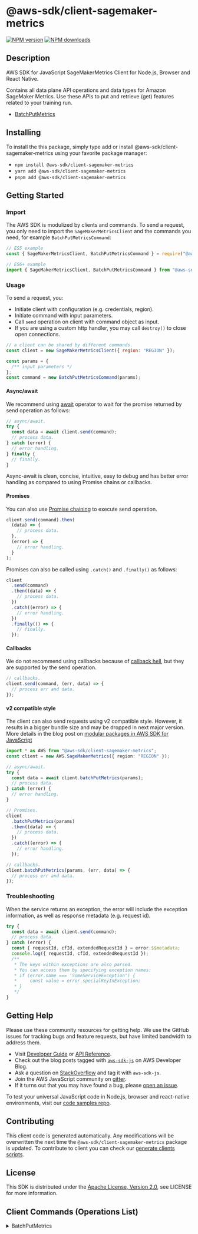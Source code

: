<!-- generated file, do not edit directly -->

# @aws-sdk/client-sagemaker-metrics

[![NPM version](https://img.shields.io/npm/v/@aws-sdk/client-sagemaker-metrics/latest.svg)](https://www.npmjs.com/package/@aws-sdk/client-sagemaker-metrics)
[![NPM downloads](https://img.shields.io/npm/dm/@aws-sdk/client-sagemaker-metrics.svg)](https://www.npmjs.com/package/@aws-sdk/client-sagemaker-metrics)

## Description

AWS SDK for JavaScript SageMakerMetrics Client for Node.js, Browser and React Native.

<p>Contains all data plane API operations and data types for Amazon SageMaker Metrics.
Use these APIs to put and retrieve (get) features related to your training run.</p>
<ul>
<li>
<p>
<a href="https://docs.aws.amazon.com/sagemaker/latest/APIReference/API_metrics_BatchPutMetrics.html">BatchPutMetrics</a>
</p>
</li>
</ul>

## Installing

To install the this package, simply type add or install @aws-sdk/client-sagemaker-metrics
using your favorite package manager:

- `npm install @aws-sdk/client-sagemaker-metrics`
- `yarn add @aws-sdk/client-sagemaker-metrics`
- `pnpm add @aws-sdk/client-sagemaker-metrics`

## Getting Started

### Import

The AWS SDK is modulized by clients and commands.
To send a request, you only need to import the `SageMakerMetricsClient` and
the commands you need, for example `BatchPutMetricsCommand`:

```js
// ES5 example
const { SageMakerMetricsClient, BatchPutMetricsCommand } = require("@aws-sdk/client-sagemaker-metrics");
```

```ts
// ES6+ example
import { SageMakerMetricsClient, BatchPutMetricsCommand } from "@aws-sdk/client-sagemaker-metrics";
```

### Usage

To send a request, you:

- Initiate client with configuration (e.g. credentials, region).
- Initiate command with input parameters.
- Call `send` operation on client with command object as input.
- If you are using a custom http handler, you may call `destroy()` to close open connections.

```js
// a client can be shared by different commands.
const client = new SageMakerMetricsClient({ region: "REGION" });

const params = {
  /** input parameters */
};
const command = new BatchPutMetricsCommand(params);
```

#### Async/await

We recommend using [await](https://developer.mozilla.org/en-US/docs/Web/JavaScript/Reference/Operators/await)
operator to wait for the promise returned by send operation as follows:

```js
// async/await.
try {
  const data = await client.send(command);
  // process data.
} catch (error) {
  // error handling.
} finally {
  // finally.
}
```

Async-await is clean, concise, intuitive, easy to debug and has better error handling
as compared to using Promise chains or callbacks.

#### Promises

You can also use [Promise chaining](https://developer.mozilla.org/en-US/docs/Web/JavaScript/Guide/Using_promises#chaining)
to execute send operation.

```js
client.send(command).then(
  (data) => {
    // process data.
  },
  (error) => {
    // error handling.
  }
);
```

Promises can also be called using `.catch()` and `.finally()` as follows:

```js
client
  .send(command)
  .then((data) => {
    // process data.
  })
  .catch((error) => {
    // error handling.
  })
  .finally(() => {
    // finally.
  });
```

#### Callbacks

We do not recommend using callbacks because of [callback hell](http://callbackhell.com/),
but they are supported by the send operation.

```js
// callbacks.
client.send(command, (err, data) => {
  // process err and data.
});
```

#### v2 compatible style

The client can also send requests using v2 compatible style.
However, it results in a bigger bundle size and may be dropped in next major version. More details in the blog post
on [modular packages in AWS SDK for JavaScript](https://aws.amazon.com/blogs/developer/modular-packages-in-aws-sdk-for-javascript/)

```ts
import * as AWS from "@aws-sdk/client-sagemaker-metrics";
const client = new AWS.SageMakerMetrics({ region: "REGION" });

// async/await.
try {
  const data = await client.batchPutMetrics(params);
  // process data.
} catch (error) {
  // error handling.
}

// Promises.
client
  .batchPutMetrics(params)
  .then((data) => {
    // process data.
  })
  .catch((error) => {
    // error handling.
  });

// callbacks.
client.batchPutMetrics(params, (err, data) => {
  // process err and data.
});
```

### Troubleshooting

When the service returns an exception, the error will include the exception information,
as well as response metadata (e.g. request id).

```js
try {
  const data = await client.send(command);
  // process data.
} catch (error) {
  const { requestId, cfId, extendedRequestId } = error.$$metadata;
  console.log({ requestId, cfId, extendedRequestId });
  /**
   * The keys within exceptions are also parsed.
   * You can access them by specifying exception names:
   * if (error.name === 'SomeServiceException') {
   *     const value = error.specialKeyInException;
   * }
   */
}
```

## Getting Help

Please use these community resources for getting help.
We use the GitHub issues for tracking bugs and feature requests, but have limited bandwidth to address them.

- Visit [Developer Guide](https://docs.aws.amazon.com/sdk-for-javascript/v3/developer-guide/welcome.html)
  or [API Reference](https://docs.aws.amazon.com/AWSJavaScriptSDK/v3/latest/index.html).
- Check out the blog posts tagged with [`aws-sdk-js`](https://aws.amazon.com/blogs/developer/tag/aws-sdk-js/)
  on AWS Developer Blog.
- Ask a question on [StackOverflow](https://stackoverflow.com/questions/tagged/aws-sdk-js) and tag it with `aws-sdk-js`.
- Join the AWS JavaScript community on [gitter](https://gitter.im/aws/aws-sdk-js-v3).
- If it turns out that you may have found a bug, please [open an issue](https://github.com/aws/aws-sdk-js-v3/issues/new/choose).

To test your universal JavaScript code in Node.js, browser and react-native environments,
visit our [code samples repo](https://github.com/aws-samples/aws-sdk-js-tests).

## Contributing

This client code is generated automatically. Any modifications will be overwritten the next time the `@aws-sdk/client-sagemaker-metrics` package is updated.
To contribute to client you can check our [generate clients scripts](https://github.com/aws/aws-sdk-js-v3/tree/main/scripts/generate-clients).

## License

This SDK is distributed under the
[Apache License, Version 2.0](http://www.apache.org/licenses/LICENSE-2.0),
see LICENSE for more information.

## Client Commands (Operations List)

<details>
<summary>
BatchPutMetrics
</summary>

[Command API Reference](https://docs.aws.amazon.com/AWSJavaScriptSDK/v3/latest/clients/client-sagemaker metrics/classes/batchputmetricscommand.html) / [Input](https://docs.aws.amazon.com/AWSJavaScriptSDK/v3/latest/clients/client-sagemaker metrics/interfaces/batchputmetricscommandinput.html) / [Output](https://docs.aws.amazon.com/AWSJavaScriptSDK/v3/latest/clients/client-sagemaker metrics/interfaces/batchputmetricscommandoutput.html)

</details>
